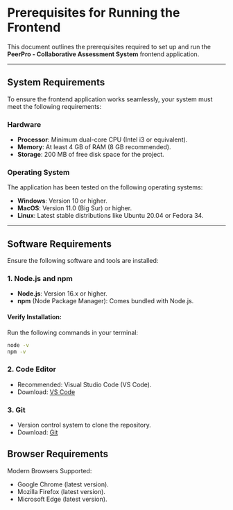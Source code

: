 # Prerequisites for Running the Frontend

This document outlines the prerequisites required to set up and run the **PeerPro - Collaborative Assessment System** frontend application.

---

## System Requirements

To ensure the frontend application works seamlessly, your system must meet the following requirements:

### **Hardware**

- **Processor**: Minimum dual-core CPU (Intel i3 or equivalent).
- **Memory**: At least 4 GB of RAM (8 GB recommended).
- **Storage**: 200 MB of free disk space for the project.

### **Operating System**

The application has been tested on the following operating systems:

- **Windows**: Version 10 or higher.
- **MacOS**: Version 11.0 (Big Sur) or higher.
- **Linux**: Latest stable distributions like Ubuntu 20.04 or Fedora 34.

---

## Software Requirements

Ensure the following software and tools are installed:

### **1. Node.js and npm**

- **Node.js**: Version 16.x or higher.
- **npm** (Node Package Manager): Comes bundled with Node.js.

#### Verify Installation:

Run the following commands in your terminal:

```bash
node -v
npm -v
```

### **2. Code Editor**

- Recommended: Visual Studio Code (VS Code).
- Download: [VS Code](https://code.visualstudio.com/)

### **3. Git**

- Version control system to clone the repository.
- Download: [Git](https://git-scm.com/)

## Browser Requirements

Modern Browsers Supported:

- Google Chrome (latest version).
- Mozilla Firefox (latest version).
- Microsoft Edge (latest version).
